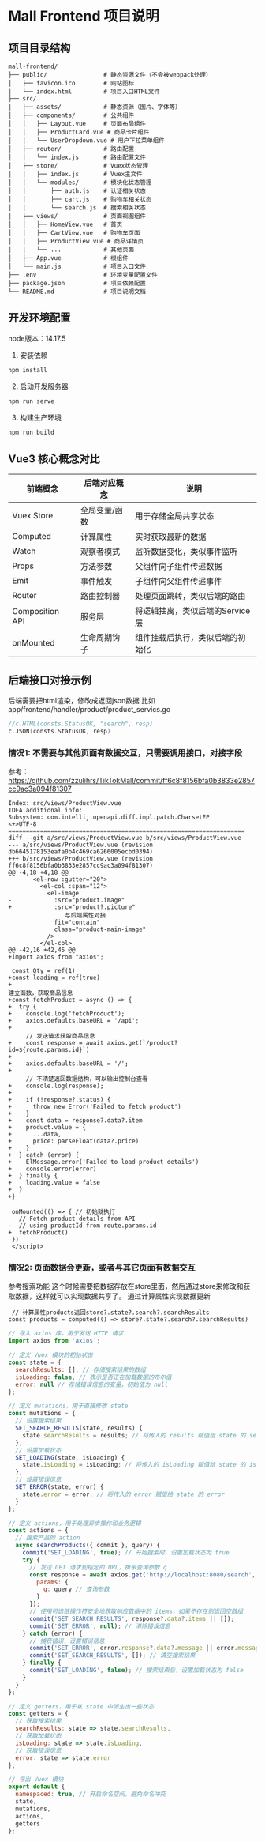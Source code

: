 # Mall Frontend 项目说明

## 项目目录结构

```
mall-frontend/
├── public/                # 静态资源文件（不会被webpack处理）
│   ├── favicon.ico        # 网站图标
│   └── index.html         # 项目入口HTML文件
├── src/
│   ├── assets/            # 静态资源（图片、字体等）
│   ├── components/        # 公共组件
│   │   ├── Layout.vue     # 页面布局组件
│   │   ├── ProductCard.vue # 商品卡片组件
│   │   └── UserDropdown.vue # 用户下拉菜单组件
│   ├── router/            # 路由配置
│   │   └── index.js       # 路由配置文件
│   ├── store/             # Vuex状态管理
│   │   ├── index.js       # Vuex主文件
│   │   └── modules/       # 模块化状态管理
│   │       ├── auth.js    # 认证相关状态
│   │       ├── cart.js    # 购物车相关状态
│   │       └── search.js  # 搜索相关状态
│   ├── views/             # 页面视图组件
│   │   ├── HomeView.vue   # 首页
│   │   ├── CartView.vue   # 购物车页面
│   │   ├── ProductView.vue # 商品详情页
│   │   └── ...            # 其他页面
│   ├── App.vue            # 根组件
│   └── main.js            # 项目入口文件
├── .env                   # 环境变量配置文件
├── package.json           # 项目依赖配置
└── README.md              # 项目说明文档
```

## 开发环境配置
           
node版本：14.17.5
1. 安装依赖
```bash
npm install
```

2. 启动开发服务器
```bash
npm run serve 
```

3. 构建生产环境
```bash
npm run build
```


## Vue3 核心概念对比

| 前端概念       | 后端对应概念       | 说明                             |
|----------------|-------------------|----------------------------------|
| Vuex Store     | 全局变量/函数     | 用于存储全局共享状态             |
| Computed       | 计算属性          | 实时获取最新的数据             |
| Watch          | 观察者模式        | 监听数据变化，类似事件监听       |
| Props          | 方法参数          | 父组件向子组件传递数据           |
| Emit           | 事件触发          | 子组件向父组件传递事件           |
| Router         | 路由控制器        | 处理页面跳转，类似后端的路由     |
| Composition API| 服务层           | 将逻辑抽离，类似后端的Service层  |
|onMounted       | 生命周期钩子      | 组件挂载后执行，类似后端的初始化 |



## 后端接口对接示例
                         
后端需要把html渲染，修改成返回json数据
比如app/frontend/handler/product/product_servics.go

```go 
//c.HTML(consts.StatusOK, "search", resp)
c.JSON(consts.StatusOK, resp)
```


### 情况1: 不需要与其他页面有数据交互，只需要调用接口，对接字段

参考：https://github.com/zzulihrs/TikTokMall/commit/ff6c8f8156bfa0b3833e2857cc9ac3a094f81307
```vue
Index: src/views/ProductView.vue
IDEA additional info:
Subsystem: com.intellij.openapi.diff.impl.patch.CharsetEP
<+>UTF-8
===================================================================
diff --git a/src/views/ProductView.vue b/src/views/ProductView.vue
--- a/src/views/ProductView.vue	(revision db6645178153eafa0b4c469ca6266005ecbd0394)
+++ b/src/views/ProductView.vue	(revision ff6c8f8156bfa0b3833e2857cc9ac3a094f81307)
@@ -4,18 +4,18 @@
       <el-row :gutter="20">
         <el-col :span="12">
           <el-image
-            :src="product.image"
+            :src="product?.picture"  
                与后端属性对接
             fit="contain"
             class="product-main-image"
           />
         </el-col>
@@ -42,16 +42,45 @@
+import axios from "axios";
 
 const Qty = ref(1)
+const loading = ref(true)
+
建立函数，获取商品信息
+const fetchProduct = async () => {
+  try {
+    console.log('fetchProduct');
+    axios.defaults.baseURL = '/api';
+
     // 发送请求获取商品信息
+    const response = await axios.get(`/product?id=${route.params.id}`)
+
+    axios.defaults.baseURL = '/';
+
     // 不清楚返回数据结构，可以输出控制台查看
+    console.log(response);
+
+    if (!response?.status) {
+      throw new Error('Failed to fetch product')
+    }
+    const data = response?.data?.item
+    product.value = {
+      ...data,
+      price: parseFloat(data?.price)
+    }
+  } catch (error) {
+    ElMessage.error('Failed to load product details')
+    console.error(error)
+  } finally {
+    loading.value = false
+  }
+}
 
 onMounted(() => { // 初始就执行
-  // Fetch product details from API
-  // using productId from route.params.id
+  fetchProduct()
 })
 </script>
```

### 情况2: 页面数据会更新，或者与其它页面有数据交互

参考搜索功能
这个时候需要把数据存放在store里面，然后通过store来修改和获取数据，这样就可以实现数据共享了。
通过计算属性实现数据更新
```vue
 // 计算属性products返回store?.state?.search?.searchResults
const products = computed(() => store?.state?.search?.searchResults)
```

```js
// 导入 axios 库，用于发送 HTTP 请求
import axios from 'axios';

// 定义 Vuex 模块的初始状态
const state = {
  searchResults: [], // 存储搜索结果的数组
  isLoading: false, // 表示是否正在加载数据的布尔值
  error: null // 存储错误信息的变量，初始值为 null
};

// 定义 mutations，用于直接修改 state
const mutations = {
  // 设置搜索结果
  SET_SEARCH_RESULTS(state, results) {
    state.searchResults = results; // 将传入的 results 赋值给 state 的 searchResults
  },
  // 设置加载状态
  SET_LOADING(state, isLoading) {
    state.isLoading = isLoading; // 将传入的 isLoading 赋值给 state 的 isLoading
  },
  // 设置错误信息
  SET_ERROR(state, error) {
    state.error = error; // 将传入的 error 赋值给 state 的 error
  }
};

// 定义 actions，用于处理异步操作和业务逻辑
const actions = {
  // 搜索产品的 action
  async searchProducts({ commit }, query) {
    commit('SET_LOADING', true); // 开始搜索时，设置加载状态为 true
    try {
      // 发送 GET 请求到指定的 URL，携带查询参数 q
      const response = await axios.get('http://localhost:8080/search', {
        params: {
          q: query // 查询参数
        }
      });
      // 使用可选链操作符安全地获取响应数据中的 items，如果不存在则返回空数组
      commit('SET_SEARCH_RESULTS', response?.data?.items || []);
      commit('SET_ERROR', null); // 清除错误信息
    } catch (error) {
      // 捕获错误，设置错误信息
      commit('SET_ERROR', error.response?.data?.message || error.message);
      commit('SET_SEARCH_RESULTS', []); // 清空搜索结果
    } finally {
      commit('SET_LOADING', false); // 搜索结束后，设置加载状态为 false
    }
  }
};

// 定义 getters，用于从 state 中派生出一些状态
const getters = {
  // 获取搜索结果
  searchResults: state => state.searchResults,
  // 获取加载状态
  isLoading: state => state.isLoading,
  // 获取错误信息
  error: state => state.error
};

// 导出 Vuex 模块
export default {
  namespaced: true, // 开启命名空间，避免命名冲突
  state,
  mutations,
  actions,
  getters
};
```

